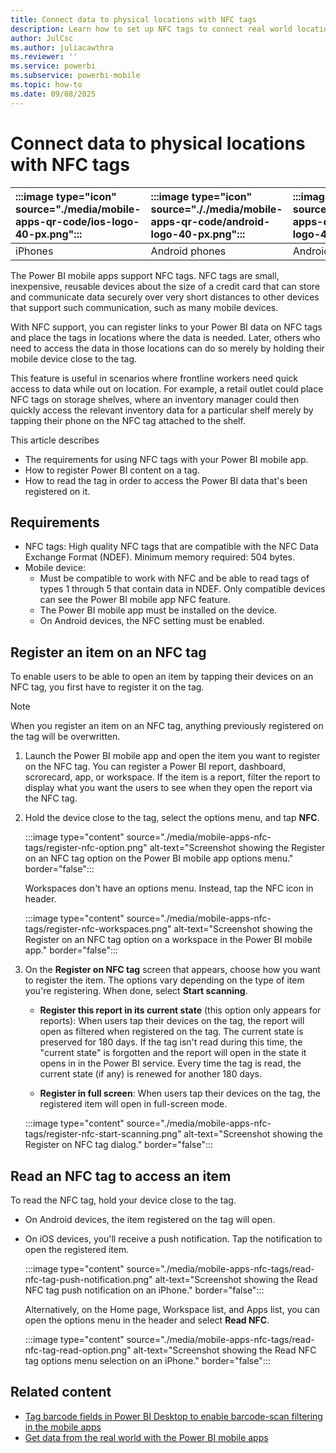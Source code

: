 ```yaml
---
title: Connect data to physical locations with NFC tags
description: Learn how to set up NFC tags to connect real world locations with filtered BI information in the Power BI mobile app.
author: JulCsc
ms.author: juliacawthra
ms.reviewer: ''
ms.service: powerbi
ms.subservice: powerbi-mobile
ms.topic: how-to
ms.date: 09/08/2025
---
```


# Connect data to physical locations with NFC tags

| :::image type="icon" source="./media/mobile-apps-qr-code/ios-logo-40-px.png"::: | :::image type="icon" source="././media/mobile-apps-qr-code/android-logo-40-px.png"::: | :::image type="icon" source="././media/mobile-apps-qr-code/android-logo-40-px.png"::: |
|:--- |:--- |:--- |
|iPhones |Android phones |Android tablets |

The Power BI mobile apps support NFC tags. NFC tags are small, inexpensive, reusable devices about the size of a credit card that can store and communicate data securely over very short distances to other devices that support such communication, such as many mobile devices.

With NFC support, you can register links to your Power BI data on NFC tags and place the tags in locations where the data is needed. Later, others who need to access the data in those locations can do so merely by holding their mobile device close to the tag.

This feature is useful in scenarios where frontline workers need quick access to data while out on location. For example, a retail outlet could place NFC tags on storage shelves, where an inventory manager could then quickly access the relevant inventory data for a particular shelf merely by tapping their phone on the NFC tag attached to the shelf.

This article describes

* The requirements for using NFC tags with your Power BI mobile app.
* How to register Power BI content on a tag.
* How to read the tag in order to access the Power BI data that's been registered on it.

## Requirements

* NFC tags: High quality NFC tags that are compatible with the NFC Data Exchange Format (NDEF). Minimum memory required: 504 bytes.
* Mobile device:
    * Must be compatible to work with NFC and be able to read tags of types 1 through 5 that contain data in NDEF. Only compatible devices can see the Power BI mobile app NFC feature.
    * The Power BI mobile app must be installed on the device.
    * On Android devices, the NFC setting must be enabled.

## Register an item on an NFC tag

To enable users to be able to open an item by tapping their devices on an NFC tag, you first have to register it on the tag.

> [!NOTE]
> When you register an item on an NFC tag, anything previously registered on the tag will be overwritten.

1. Launch the Power BI mobile app and open the item you want to register on the NFC tag. You can register a Power BI report, dashboard, scrorecard, app, or workspace. If the item is a report, filter the report to display what you want the users to see when they open the report via the NFC tag.

1. Hold the device close to the tag, select the options menu, and tap **NFC**.

    :::image type="content" source="./media/mobile-apps-nfc-tags/register-nfc-option.png" alt-text="Screenshot showing the Register on an NFC tag option on the Power BI mobile app options menu." border="false":::

    Workspaces don't have an options menu. Instead, tap the NFC icon in header.

    :::image type="content" source="./media/mobile-apps-nfc-tags/register-nfc-workspaces.png" alt-text="Screenshot showing the Register on an NFC tag option on a workspace in the Power BI mobile app." border="false":::
    
1. On the **Register on NFC tag** screen that appears, choose how you want to register the item. The options vary depending on the type of item you're registering. When done, select **Start scanning**.

    * **Register this report in its current state** (this option only appears for reports): When users tap their devices on the tag, the report will open as filtered when registered on the tag. The current state is preserved for 180 days. If the tag isn't read during this time, the "current state" is forgotten and the report will open in the state it opens in in the Power BI service. Every time the tag is read, the current state (if any) is renewed for another 180 days.

    * **Register in full screen**: When users tap their devices on the tag, the registered item will open in full-screen mode.

    :::image type="content" source="./media/mobile-apps-nfc-tags/register-nfc-start-scanning.png" alt-text="Screenshot showing the Register on NFC tag dialog." border="false":::

## Read an NFC tag to access an item

To read the NFC tag, hold your device close to the tag.

* On Android devices, the item registered on the tag will open.

* On iOS devices, you'll receive a push notification. Tap the notification to open the registered item.

    :::image type="content" source="./media/mobile-apps-nfc-tags/read-nfc-tag-push-notification.png" alt-text="Screenshot showing the Read NFC tag push notification on an iPhone." border="false":::

    Alternatively, on the Home page, Workspace list, and Apps list, you can open the options menu in the header and select **Read NFC**.

    :::image type="content" source="./media/mobile-apps-nfc-tags/read-nfc-tag-read-option.png" alt-text="Screenshot showing the Read NFC tag options menu selection on an iPhone." border="false":::

## Related content

- [Tag barcode fields in Power BI Desktop to enable barcode-scan filtering in the mobile apps](../../transform-model/desktop-mobile-barcodes.md)
- [Get data from the real world with the Power BI mobile apps](mobile-apps-data-in-real-world-context.md)
